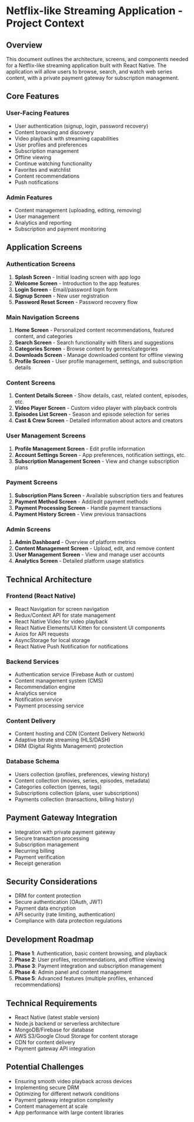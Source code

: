 # Netflix-like Streaming Application - Project Context

## Overview
This document outlines the architecture, screens, and components needed for a Netflix-like streaming application built with React Native. The application will allow users to browse, search, and watch web series content, with a private payment gateway for subscription management.

## Core Features

### User-Facing Features
- User authentication (signup, login, password recovery)
- Content browsing and discovery
- Video playback with streaming capabilities
- User profiles and preferences
- Subscription management
- Offline viewing
- Continue watching functionality
- Favorites and watchlist
- Content recommendations
- Push notifications

### Admin Features
- Content management (uploading, editing, removing)
- User management
- Analytics and reporting
- Subscription and payment monitoring

## Application Screens

### Authentication Screens
1. **Splash Screen** - Initial loading screen with app logo
2. **Welcome Screen** - Introduction to the app features
3. **Login Screen** - Email/password login form
4. **Signup Screen** - New user registration
5. **Password Reset Screen** - Password recovery flow

### Main Navigation Screens
1. **Home Screen** - Personalized content recommendations, featured content, and categories
2. **Search Screen** - Search functionality with filters and suggestions
3. **Categories Screen** - Browse content by genres/categories
4. **Downloads Screen** - Manage downloaded content for offline viewing
5. **Profile Screen** - User profile management, settings, and subscription details

### Content Screens
1. **Content Details Screen** - Show details, cast, related content, episodes, etc.
2. **Video Player Screen** - Custom video player with playback controls
3. **Episodes List Screen** - Season and episode selection for series
4. **Cast & Crew Screen** - Detailed information about actors and creators

### User Management Screens
1. **Profile Management Screen** - Edit profile information
2. **Account Settings Screen** - App preferences, notification settings, etc.
3. **Subscription Management Screen** - View and change subscription plans

### Payment Screens
1. **Subscription Plans Screen** - Available subscription tiers and features
2. **Payment Method Screen** - Add/edit payment methods
3. **Payment Processing Screen** - Handle payment transactions
4. **Payment History Screen** - View previous transactions

### Admin Screens
1. **Admin Dashboard** - Overview of platform metrics
2. **Content Management Screen** - Upload, edit, and remove content
3. **User Management Screen** - View and manage user accounts
4. **Analytics Screen** - Detailed platform usage statistics

## Technical Architecture

### Frontend (React Native)
- React Navigation for screen navigation
- Redux/Context API for state management
- React Native Video for video playback
- React Native Elements/UI Kitten for consistent UI components
- Axios for API requests
- AsyncStorage for local storage
- React Native Push Notification for notifications

### Backend Services
- Authentication service (Firebase Auth or custom)
- Content management system (CMS)
- Recommendation engine
- Analytics service
- Notification service
- Payment processing service

### Content Delivery
- Content hosting and CDN (Content Delivery Network)
- Adaptive bitrate streaming (HLS/DASH)
- DRM (Digital Rights Management) protection

### Database Schema
- Users collection (profiles, preferences, viewing history)
- Content collection (movies, series, episodes, metadata)
- Categories collection (genres, tags)
- Subscriptions collection (plans, user subscriptions)
- Payments collection (transactions, billing history)

## Payment Gateway Integration
- Integration with private payment gateway
- Secure transaction processing
- Subscription management
- Recurring billing
- Payment verification
- Receipt generation

## Security Considerations
- DRM for content protection
- Secure authentication (OAuth, JWT)
- Payment data encryption
- API security (rate limiting, authentication)
- Compliance with data protection regulations

## Development Roadmap
1. **Phase 1**: Authentication, basic content browsing, and playback
2. **Phase 2**: User profiles, recommendations, and offline viewing
3. **Phase 3**: Payment integration and subscription management
4. **Phase 4**: Admin panel and content management
5. **Phase 5**: Advanced features (multiple profiles, enhanced recommendations)

## Technical Requirements
- React Native (latest stable version)
- Node.js backend or serverless architecture
- MongoDB/Firebase for database
- AWS S3/Google Cloud Storage for content storage
- CDN for content delivery
- Payment gateway API integration

## Potential Challenges
- Ensuring smooth video playback across devices
- Implementing secure DRM
- Optimizing for different network conditions
- Payment gateway integration complexity
- Content management at scale
- App performance with large content libraries 